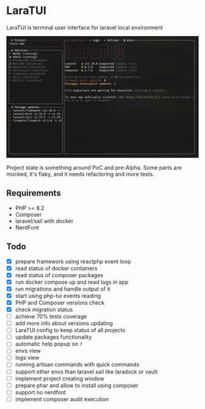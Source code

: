 # LaraTUI

LaraTUI is terminal user interface for laravel local environment

![Interface](./assets/interface.png)

Project state is something around PoC and pre-Alpha. Some parts are mocked, it's flaky, and it needs refactoring and more tests.

## Requirements

- PHP >= 8.2
- Composer
- laravel/sail with docker
- NerdFont

## Todo

- [x] prepare framework using reactphp event loop
- [x] read status of docker containers
- [x] read status of composer packages
- [x] run docker compose up and read logs in app
- [x] run migrations and handle output of it
- [x] start using php-tui events reading
- [x] PHP and Composer versions check
- [x] check migration status
- [ ] achieve 70% tests coverage
- [ ] add more info about versions updating
- [ ] LaraTUI config to keep status of all projects
- [ ] update packages functionality
- [ ] automatic help popup on `?`
- [ ] envs view
- [ ] logs view
- [ ] running artisan commands with quick commands
- [ ] support other envs than laravel sail like laradock or vault
- [ ] implement project creating window
- [ ] prepare phar and allow to install using composer
- [ ] support no nerdfont
- [ ] implement composer audit execution
